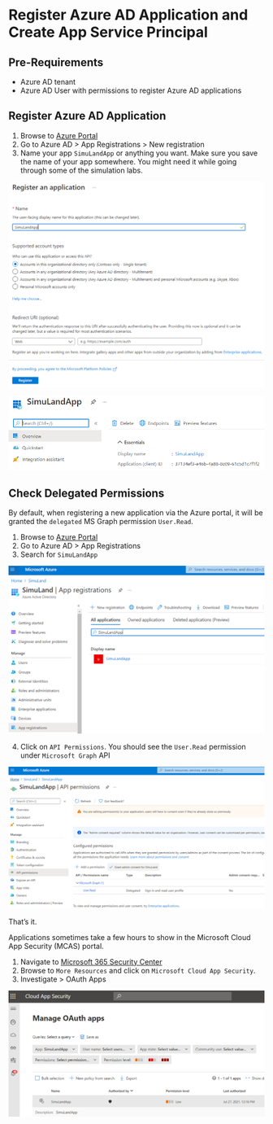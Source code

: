 # Register Azure AD Application and Create App Service Principal

## Pre-Requirements
* Azure AD tenant
* Azure AD User with permissions to register Azure AD applications

## Register Azure AD Application

1. Browse to [Azure Portal](https://portal.azure.com/)
2. Go to Azure AD > App Registrations > New registration
3. Name your app `SimuLandApp` or anything you want. Make sure you save the name of your app somewhere. You might need it while going through some of the simulation labs.
 
![](../../images/deploy/helper_docs/registerAADAppAndSP/2021-05-19_01_aad_app_registrations.png)

![](../../images/deploy/helper_docs/registerAADAppAndSP/2021-05-19_02_aad_enterprise_apps.png)

## Check Delegated Permissions

By default, when registering a new application via the Azure portal, it will be granted the `delegated` MS Graph permission `User.Read`.

1. Browse to [Azure Portal](https://portal.azure.com/)
2. Go to Azure AD > App Registrations
3. Search for `SimuLandApp`

![](../../images/deploy/helper_docs/registerAADAppAndSP/2021-05-19_03_aad_app_registrations.png)

4. Click on `API Permissions`. You should see the `User.Read` permission under `Microsoft Graph` API

![](../../images/deploy/helper_docs/registerAADAppAndSP/2021-05-19_06_grant_admin_consent.png)

That’s it.

Applications sometimes take a few hours to show in the Microsoft Cloud App Security (MCAS) portal.
1.	Navigate to [Microsoft 365 Security Center](https://security.microsoft.com/)
2.	Browse to `More Resources` and click on `Microsoft Cloud App Security`.
3.	Investigate > OAuth Apps

![](../../images/deploy/helper_docs/registerAADAppAndSP/2021-05-19_08_m365_macs_oauth_apps.png)